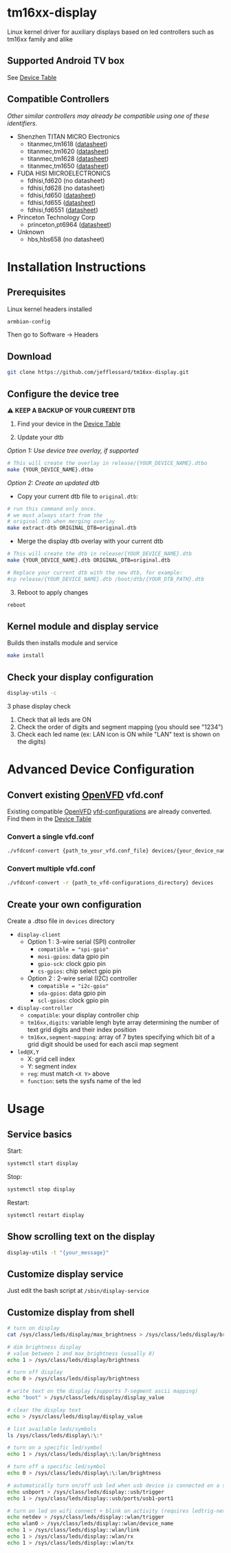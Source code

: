# tm16xx-display
Linux kernel driver for auxiliary displays based on led controllers such as tm16xx family and alike

## Supported Android TV box
See [Device Table](DEVICES.md)

## Compatible Controllers

*Other similar controllers may already be compatible using one of these identifiers.*

* Shenzhen TITAN MICRO Electronics
  * titanmec,tm1618 ([datasheet](datasheets/TM1618_V2.1_EN.pdf))
  * titanmec,tm1620 ([datasheet](datasheets/TM1620_V2.1_EN.pdf))
  * titanmec,tm1628 ([datasheet](datasheets/TM1628_V1.1_EN.pdf))
  * titanmec,tm1650 ([datasheet](datasheets/TM1650_V2.2_EN.pdf))
* FUDA HISI MICROELECTRONICS
  * fdhisi,fd620 (no datasheet)
  * fdhisi,fd628 (no datasheet)
  * fdhisi,fd650 ([datasheet](datasheets/FD650.pdf))
  * fdhisi,fd655 ([datasheet](datasheets/FD655.pdf))
  * fdhisi,fd6551 ([datasheet](datasheets/FD6551.pdf))
* Princeton Technology Corp
  * princeton,pt6964 ([datasheet](datasheets/PT6964.pdf))
* Unknown
  * hbs,hbs658 (no datasheet)

# Installation Instructions

## Prerequisites
Linux kernel headers installed
```sh
armbian-config
```
Then go to Software -> Headers

## Download
```sh
git clone https://github.com/jefflessard/tm16xx-display.git
```

## Configure the device tree
:warning: **KEEP A BACKUP OF YOUR CUREENT DTB**

1. Find your device in the [Device Table](DEVICES.md)

2. Update your dtb

*Option 1: Use device tree overlay, if supported*
```sh
# This will create the overlay in release/{YOUR_DEVICE_NAME}.dtbo
make {YOUR_DEVICE_NAME}.dtbo 
```

*Option 2: Create an updated dtb*
  * Copy your current dtb file to `original.dtb`:

```sh
# run this command only once.
# we must always start from the
# original dtb when merging overlay
make extract-dtb ORIGINAL_DTB=original.dtb
```

  * Merge the display dtb overlay with your current dtb
```sh
# This will create the dtb in release/{YOUR_DEVICE_NAME}.dtb
make {YOUR_DEVICE_NAME}.dtb ORIGINAL_DTB=original.dtb

# Replace your current dtb with the new dtb, for example:
#cp release/{YOUR_DEVICE_NAME}.dtb /boot/dtb/{YOUR_DTB_PATH}.dtb
```

3. Reboot to apply changes
```sh
reboot
```

## Kernel module and display service
Builds then installs module and service
```sh
make install
```

## Check your display configuration
```sh
display-utils -c
```
3 phase display check
1. Check that all leds are ON
2. Check the order of digits and segment mapping (you should see "1234")
3. Check each led name (ex: LAN icon is ON while "LAN" text is shown on the digits)

# Advanced Device Configuration

## Convert existing [OpenVFD](https://github.com/arthur-liberman/linux_openvfd/tree/master) vfd.conf
Existing compatible [OpenVFD](https://github.com/arthur-liberman/linux_openvfd/tree/master) [vfd-configurations](https://github.com/arthur-liberman/vfd-configurations/) are already converted. Find them in the [Device Table](DEVICES.md)

### Convert a single vfd.conf
```sh
./vfdconf-convert {path_to_your_vfd.conf_file} devices/{your_device_name}.dtso
```

### Convert multiple vfd.conf
```sh
./vfdconf-convert -r {path_to_vfd-configurations_directory} devices
```

## Create your own configuration
Create a .dtso file in `devices` directory
  * `display-client`
    * Option 1 : 3-wire serial (SPI) controller
      * `compatible = "spi-gpio"`
      * `mosi-gpios`: data gpio pin
      * `gpio-sck`: clock gpio pin
      * `cs-gpios`: chip select gpio pin
    * Option 2 : 2-wire serial (I2C) controller
      * `compatible = "i2c-gpio"`
      * `sda-gpios`: data gpio pin
      * `scl-gpios`: clock gpio pin
  * `display-controller`
    * `compatible`: your display controller chip
    * `tm16xx,digits`: variable lengh byte array determining the number of text grid digits and their index position 
    * `tm16xx,segment-mapping`: array of 7 bytes specifying which bit of a grid digit should be used for each ascii map segment
  * `led@X,Y`
    * X: grid cell index
    * Y: segment index
    * `reg`: must match `<X Y>` above
    * `function`: sets the sysfs name of the led


# Usage

## Service basics
Start:
```sh
systemctl start display
```

Stop:
```sh
systemctl stop display
```

Restart:
```sh
systemctl restart display
```

## Show scrolling text on the display
```sh
display-utils -t "{your_message}"
```

## Customize display service
Just edit the bash script at `/sbin/display-service`

## Customize display from shell
```sh
# turn on display
cat /sys/class/leds/display/max_brightness > /sys/class/leds/display/brightness

# dim brightness display
# value between 1 and max_brightness (usually 8)
echo 1 > /sys/class/leds/display/brightness

# turn off display
echo 0 > /sys/class/leds/display/brightness

# write text on the display (supports 7-segment ascii mapping)
echo "boot" > /sys/class/leds/display/display_value

# clear the display text
echo > /sys/class/leds/display/display_value

# list available leds/symbols
ls /sys/class/leds/display\:\:*

# turn on a specific led/symbol
echo 1 > /sys/class/leds/display\:\:lan/brightness

# turn off a specific led/symbol
echo 0 > /sys/class/leds/display\:\:lan/brightness

# automatically turn on/off usb led when usb device is connected on a specific port
echo usbport > /sys/class/leds/display::usb/trigger
echo 1 > /sys/class/leds/display::usb/ports/usb1-port1

# turn on led on wifi connect + blink on activity (requires ledtrig-netdev module)
echo netdev > /sys/class/leds/display::wlan/trigger
echo wlan0 > /sys/class/leds/display::wlan/device_name
echo 1 > /sys/class/leds/display::wlan/link
echo 1 > /sys/class/leds/display::wlan/rx
echo 1 > /sys/class/leds/display::wlan/tx
```
